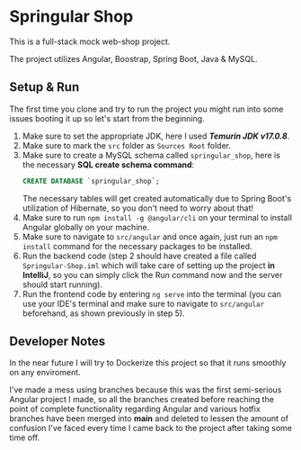 # Springular Shop
 This is a full-stack mock web-shop project.
 
 The project utilizes Angular, Boostrap, Spring Boot, Java & MySQL.

 ## Setup & Run
 The first time you clone and try to run the project you might run into some issues booting it up so let's start from the beginning.
 1) Make sure to set the appropriate JDK, here I used ***Temurin JDK v17.0.8***.
 2) Make sure to mark the ```src``` folder as ```Sources Root``` folder.
 3) Make sure to create a MySQL schema called ```springular_shop```, here is the necessary **SQL create schema command**:
    ```SQL
    CREATE DATABASE `springular_shop`;
    ```
    The necessary tables will get created automatically due to Spring Boot's utilization of Hibernate, so you don't need to worry about that!
4) Make sure to run ```npm install -g @angular/cli``` on your terminal to install Angular globally on your machine.
5) Make sure to navigate to ```src/angular``` and once again, just run an ```npm install``` command for the necessary packages to be installed.
6) Run the backend code (step 2 should have created a file called ```Springular-Shop.iml``` which will take care of setting up the project **in IntelliJ**, so you can simply click the Run command now and the server should start running).
7) Run the frontend code by entering ```ng serve``` into the terminal (you can use your IDE's terminal and make sure to navigate to ```src/angular``` beforehand, as shown previously in step 5).

## Developer Notes
In the near future I will try to Dockerize this project so that it runs smoothly on any enviroment.

I've made a mess using branches because this was the first semi-serious Angular project I made, so all the branches created before reaching the point of complete functionality regarding Angular and various hotfix branches have been merged into **main** and deleted to lessen the amount of confusion I've faced every time I came back to the project after taking some time off.
